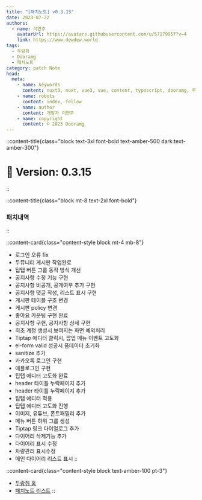 ```yaml
---
title: "[패치노트] v0.3.15"
date: 2023-07-22
authors:
  - name: 이연주
    avatarUrl: https://avatars.githubusercontent.com/u/57179957?v=4
    link: https://www.dewdew.world
tags:
  - 두람쥐
  - Dooramg
  - 패치노트
category: patch Note
head:
  meta:
    - name: keywords
      content: nuxt3, nuxt, vue3, vue, content, typescript, dooramg, 두람쥐, 패치노트, patchnote
    - name: robots
      content: index, follow
    - name: author
      content: 개발자 이연주
    - name: copyright
      content: © 2023 Dooramg
---
```


::content-title{class="block text-3xl font-bold text-amber-500 dark:text-amber-300"}
# 🚧  **Version: 0.3.15**
::

::content-title{class="block mt-8 text-2xl font-bold"}
### 패치내역
::

::content-card{class="content-style block mt-4 mb-8"}
- 로그인 오류 fix
- 두뮤니티 게시판 작업완료
- 팁탭 버튼 그룹 동작 방식 개선
- 공지사항 수정 기능 구현
- 공지사항 비공개, 공개여부 추가 구현
- 공지사항 댓글 작성, 리스트 표시 구현
- 게시판 테이블 구조 변경
- 게시판 policy 변경
- 좋아요 카운팅 구현 완료
- 공지사항 구현, 공지사항 상세 구현
- 최초 계정 생성시 보여지는 화면 예외처리
- Tiptap 에디터 클릭시, 팝업 메뉴 이벤트 고도화
- el-form valid 성공시 폼데이터 초기화
- sanitize 추가
- 카카오톡 로그인 구현
- 애플로그인 구현
- 팁탭 에디터 고도화 완료
- header 타이틀 누락페이지 추가
- header 타이틀 누락페이지 추가
- 팁탭 에디터 적용
- 팁탭 에디터 고도화 진행
- 이미지, 유튜브, 폰트패밀리 추가
- 메뉴 버튼 하위 그룹 생성
- Tiptap 링크 다이얼로그 추가
- 다이어리 삭제기능 추가
- 다이어리 표시 수정
- 차량관리 표시수정
- 메인 다이어리 리스트 표시
::

::content-card{class="content-style block text-amber-100 pt-3"}
- [두람쥐 홈](/)
- [패치노트 리스트](/patch)
::